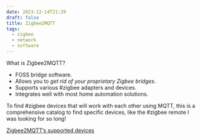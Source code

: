 ```yaml
---
date: 2023-12-14T21:29
draft: false
title: Zigbee2MQTT
tags:
  - zigbee
  - network
  - software
---
```

What is Zigbee2MQTT?
- FOSS bridge software.
- Allows you to _get rid of your proprietary Zigbee bridges_.
- Supports various #zigbee adapters and devices.
- Integrates well with most home automation solutions.

To find #zigbee devices that will work with each other using MQTT, this is a comprehensive catalog to find specific devices, like the #zigbee remote I was looking for so long!

[Zigbee2MQTT’s supported devices](https://www.zigbee2mqtt.io/supported-devices/)